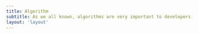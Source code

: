 ```yaml
---
title: Algorithm
subtitle: As we all known, algorithms are very important to developers, so I make this channel to record what I've learned.Of course, I hope my experience can help someone even though a little bit is well.
layout: 'layout'
---
```

